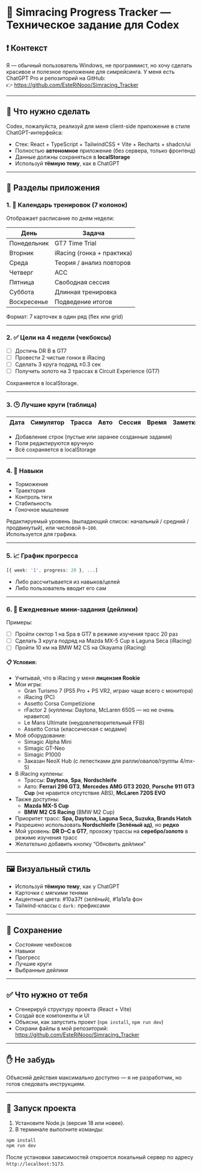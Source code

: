 # 🏁 Simracing Progress Tracker — Техническое задание для Codex

## ❗ Контекст
Я — обычный пользователь Windows, не программист, но хочу сделать красивое и полезное приложение для симрейсинга. У меня есть ChatGPT Pro и репозиторий на GitHub:  
👉 https://github.com/EsteRiNooo/Simracing_Tracker

---

## 🧠 Что нужно сделать
Codex, пожалуйста, реализуй для меня client-side приложение в стиле ChatGPT-интерфейса:

- Стек: React + TypeScript + TailwindCSS + Vite + Recharts + shadcn/ui
- Полностью **автономное** приложение (без сервера, только фронтенд)
- Данные должны сохраняться в **localStorage**
- Используй **тёмную тему**, как в ChatGPT

---

## 🧩 Разделы приложения

### 1. 📅 Календарь тренировок (7 колонок)
Отображает расписание по дням недели:

| День        | Задача                          |
|-------------|---------------------------------|
| Понедельник | GT7 Time Trial                  |
| Вторник     | iRacing (гонка + практика)      |
| Среда       | Теория / анализ повторов        |
| Четверг     | ACC                             |
| Пятница     | Свободная сессия                |
| Суббота     | Длинная тренировка              |
| Воскресенье | Подведение итогов               |

Формат: 7 карточек в один ряд (flex или grid)

---

### 2. ✅ Цели на 4 недели (чекбоксы)

- [ ] Достичь DR B в GT7  
- [ ] Провести 2 чистые гонки в iRacing  
- [ ] Сделать 3 круга подряд ±0.3 сек  
- [ ] Получить золото на 3 трассах в Circuit Experience (GT7)

Сохраняется в localStorage.

---

### 3. 🕒 Лучшие круги (таблица)

| Дата | Симулятор | Трасса | Авто | Сессия | Время | Заметки |
|------|-----------|--------|------|--------|--------|---------|

- Добавление строк (пустые или заранее созданные задания)
- Поля редактируются вручную
- Всё сохраняется в localStorage

---

### 4. 🧠 Навыки

- Торможение
- Траектория
- Контроль тяги
- Стабильность
- Гоночное мышление

Редактируемый уровень (выпадающий список: начальный / средний / продвинутый), или числовой `0–100`.  
Используется для графика.

---

### 5. 📈 График прогресса

```ts
[{ week: '1', progress: 20 }, ...]
```

- Либо рассчитывается из навыков/целей
- Либо пользователь вводит его сам

---

### 6. 🔁 Ежедневные мини-задания (дейлики)

Примеры:

- ☐ Пройти сектор 1 на Spa в GT7 в режиме изучения трасс 20 раз  
- ☐ Сделать 3 круга подряд на Mazda MX-5 Cup в Laguna Seca (iRacing)  
- ☐ Пройти 10 км на BMW M2 CS на Okayama (iRacing)

#### 📋 Условия:

- Учитывай, что в iRacing у меня **лицензия Rookie**
- Мои игры:
  - Gran Turismo 7 (PS5 Pro + PS VR2, играю чаще всего с монитора)
  - iRacing (PC)
  - Assetto Corsa Competizione
  - rFactor 2 (куплены: Daytona, McLaren 650S — но не очень нравится)
  - Le Mans Ultimate (неудовлетворительный FFB)
  - Assetto Corsa (классическая с модами)
- Моё оборудование:
  - Simagic Alpha Mini
  - Simagic GT-Neo
  - Simagic P1000
  - Заказан NeoX Hub (с лепестками для ралли/овалов/группы 4/mx-5)
- В iRacing куплены:
  - Трассы: **Daytona**, **Spa**, **Nordschleife**
  - Авто: **Ferrari 296 GT3**, **Mercedes AMG GT3 2020**, **Porsche 911 GT3 Cup** (не нравится отсутствие ABS), **McLaren 720S EVO**
- Также доступны:
  - **Mazda MX-5 Cup**
  - **BMW M2 CS Racing** (BMW M2 Cup)
- Приоритет трасс: **Spa, Daytona, Laguna Seca, Suzuka, Brands Hatch**
- Разрешено использовать **Nordschleife (Зелёный ад)**, но **редко**
- Мой уровень: **DR D–C в GT7**, прохожу трассы на **серебро/золото** в режиме изучения трасс
- Желательно добавить кнопку “Обновить дейлики”

---

## 🖼️ Визуальный стиль

- Используй **тёмную тему**, как у ChatGPT
- Карточки с мягкими тенями
- Акцентные цвета: #10a37f (зелёный), #1a1a1a фон
- Tailwind-классы с `dark:` префиксами

---

## 💾 Сохранение

- Состояние чекбоксов
- Навыки
- Прогресс
- Лучшие круги
- Выбранные дейлики

---

## ✅ Что нужно от тебя

- Сгенерируй структуру проекта (React + Vite)
- Создай все компоненты и UI
- Объясни, как запустить проект (`npm install`, `npm run dev`)
- Сохрани файлы в мой репозиторий: https://github.com/EsteRiNooo/Simracing_Tracker

---

## ✋ Не забудь

Объясняй действия максимально доступно — я не разработчик, но готов следовать инструкциям.

---


## 🚀 Запуск проекта

1. Установите Node.js (версия 18 или новее).
2. В терминале выполните команды:

```bash
npm install
npm run dev
```

После установки зависимостей откроется локальный сервер по адресу `http://localhost:5173`.

